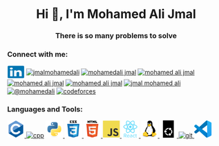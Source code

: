 <h1 align="center">Hi 👋, I'm Mohamed Ali Jmal</h1>
<h3 align="center">There is so many problems to solve</h3>

<h3 align="left">Connect with me:</h3>
<p align="left">
   <a href="https://www.linkedin.com/in/mohamedali-jmal-b29a1620b/" target="_blank"><img align="center" src="https://github.com/devicons/devicon/blob/master/icons/linkedin/linkedin-original.svg" alt="LinkedIn" height="30" width="40" /></a>
<a href="https://dev.to/mohamedalijmal" target="_blank"><img align="center" src="https://raw.githubusercontent.com/rahuldkjain/github-profile-readme-generator/master/src/images/icons/Social/devto.svg" alt="jmalmohamedali" height="30" width="40" /></a>
<a href="https://stackoverflow.com/users/mohamedali-jmal" target="_blank"><img align="center" src="https://raw.githubusercontent.com/rahuldkjain/github-profile-readme-generator/master/src/images/icons/Social/stack-overflow.svg" alt="mohamedali jmal" height="30" width="40" /></a>
<a href="https://kaggle.com/mohamedalijmal" target="_blank"><img align="center" src="https://raw.githubusercontent.com/rahuldkjain/github-profile-readme-generator/master/src/images/icons/Social/kaggle.svg" alt="mohamed ali jmal" height="30" width="40" /></a>
<a href="https://dribbble.com/MohamedAli_Jmal" target="_blank"><img align="center" src="https://raw.githubusercontent.com/rahuldkjain/github-profile-readme-generator/master/src/images/icons/Social/dribbble.svg" alt="mohamed ali jmal" height="30" width="40" /></a>
<a href="https://www.behance.net/mohamedalijmal" target="_blank"><img align="center" src="https://raw.githubusercontent.com/rahuldkjain/github-profile-readme-generator/master/src/images/icons/Social/behance.svg" alt="mohamed ali jmal" height="30" width="40" /></a>
<a href="https://hashnode.com/@JmalMohamedAli" target="_blank"><img align="center" src="https://www.svgrepo.com/show/353859/hashnode-icon.svg" alt="jmal mohamed ali" height="30" width="40" /></a>
<a href="https://medium.com/@keepgoingmohamedali" target="_blank"><img align="center" src="https://raw.githubusercontent.com/rahuldkjain/github-profile-readme-generator/master/src/images/icons/Social/medium.svg" alt="@mohamedali" height="30" width="40" /></a>
<a href="https://codeforces.com/profile/Mohamed_Ali_Jmal" target="_blank"><img align="center" src="https://upload.wikimedia.org/wikipedia/commons/thumb/b/b1/Codeforces_logo.svg/2560px-Codeforces_logo.svg.png" alt="codeforces" height="30" width="100" /></a>

</p>

<h3 align="left">Languages and Tools:</h3>
<p align="left">
   <a href="https://www.cprogramming.com/" target="_blank" rel="noreferrer"> <img src="https://raw.githubusercontent.com/devicons/devicon/master/icons/c/c-original.svg" alt="c" width="40" height="40"/> </a> 
  <a href="https://en.cppreference.com/w/" target="_blanck" rel="noreferrer"> <img src="https://upload.wikimedia.org/wikipedia/commons/thumb/1/18/ISO_C%2B%2B_Logo.svg/1822px-ISO_C%2B%2B_Logo.svg.png" alt="cpp" width="40" height="40"/></a>
  <a href="https://www.python.org" target="_blank" rel="noreferrer"> <img src="https://raw.githubusercontent.com/devicons/devicon/master/icons/python/python-original.svg" alt="python" width="40" height="40"/> </a>
  <a href="https://www.w3schools.com/css/" target="_blank" rel="noreferrer"> <img src="https://raw.githubusercontent.com/devicons/devicon/master/icons/css3/css3-original-wordmark.svg" alt="css3" width="40" height="40"/> </a> 
  <a href="https://www.w3.org/html/" target="_blank" rel="noreferrer"> <img src="https://raw.githubusercontent.com/devicons/devicon/master/icons/html5/html5-original-wordmark.svg" alt="html5" width="40" height="40"/> </a> 
  <a href="https://developer.mozilla.org/en-US/docs/Web/JavaScript" target="_blank" rel="noreferrer"> <img src="https://raw.githubusercontent.com/devicons/devicon/master/icons/javascript/javascript-original.svg" alt="javascript" width="40" height="40"/> </a> 
   <a href="https://reactjs.org/" target="_blank" rel="noreferrer"> <img src="https://raw.githubusercontent.com/devicons/devicon/master/icons/react/react-original-wordmark.svg" alt="react" width="40" height="40"/> </a> 
  <a href="https://www.linux.org/" target="_blank" rel="noreferrer"> <img src="https://raw.githubusercontent.com/devicons/devicon/master/icons/linux/linux-original.svg" alt="linux" width="40" height="40"/> </a> 
   <a href="https://ubuntu.com/" target="_blank" rel="noreferrer"> <img src="https://github.com/devicons/devicon/blob/master/icons/ubuntu/ubuntu-plain.svg" alt="ubuntu" width="40" height="40"/> </a> 
   <a href="https://git-scm.com/" target="_blank" rel="noreferrer"> <img src="https://www.vectorlogo.zone/logos/git-scm/git-scm-icon.svg" alt="git" width="40" height="40"/> </a> 
  <a href="https://code.visualstudio.com/" target="_blanck" rel="noreferrer"> <img src="https://github.com/devicons/devicon/blob/master/icons/vscode/vscode-original.svg" alt="vscode" width="40" height="40"/></a> 
</p>

